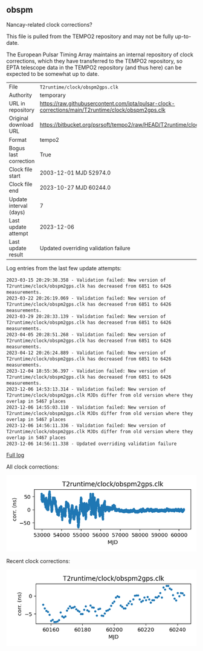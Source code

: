 
## obspm

Nancay-related clock corrections?

This file is pulled from the TEMPO2 repository and may not be fully
up-to-date.

The European Pulsar Timing Array maintains an internal repository
of clock corrections, which they have transferred to the TEMPO2
repository, so  EPTA telescope data in the TEMPO2 repository (and
thus here) can be expected to be somewhat up to date.

|     |     |
|:--- |:--- |
| File | `T2runtime/clock/obspm2gps.clk` |
| Authority | temporary |
| URL in repository | <https://raw.githubusercontent.com/ipta/pulsar-clock-corrections/main/T2runtime/clock/obspm2gps.clk> |
| Original download URL | <https://bitbucket.org/psrsoft/tempo2/raw/HEAD/T2runtime/clock/obspm2gps.clk> |
| Format | tempo2 |
| Bogus last correction | True |
| Clock file start | 2003-12-01 MJD 52974.0 |
| Clock file end | 2023-10-27 MJD 60244.0 |
| Update interval (days) | 7 |
| Last update attempt | 2023-12-06 |
| Last update result | Updated overriding validation failure |

Log entries from the last few update attempts:
```
2023-03-15 20:29:38.358 - Validation failed: New version of T2runtime/clock/obspm2gps.clk has decreased from 6851 to 6426 measurements.
2023-03-22 20:26:19.069 - Validation failed: New version of T2runtime/clock/obspm2gps.clk has decreased from 6851 to 6426 measurements.
2023-03-29 20:28:33.139 - Validation failed: New version of T2runtime/clock/obspm2gps.clk has decreased from 6851 to 6426 measurements.
2023-04-05 20:28:51.268 - Validation failed: New version of T2runtime/clock/obspm2gps.clk has decreased from 6851 to 6426 measurements.
2023-04-12 20:26:24.889 - Validation failed: New version of T2runtime/clock/obspm2gps.clk has decreased from 6851 to 6426 measurements.
2023-12-04 18:55:36.397 - Validation failed: New version of T2runtime/clock/obspm2gps.clk has decreased from 6851 to 6426 measurements.
2023-12-06 14:53:13.314 - Validation failed: New version of T2runtime/clock/obspm2gps.clk MJDs differ from old version where they overlap in 5467 places
2023-12-06 14:55:03.110 - Validation failed: New version of T2runtime/clock/obspm2gps.clk MJDs differ from old version where they overlap in 5467 places
2023-12-06 14:56:11.336 - Validation failed: New version of T2runtime/clock/obspm2gps.clk MJDs differ from old version where they overlap in 5467 places
2023-12-06 14:56:11.338 - Updated overriding validation failure
```
[Full log](https://raw.githubusercontent.com/ipta/pulsar-clock-corrections/main/log/T2runtime/clock/obspm2gps.clk.log)


All clock corrections:

![plot of all clock corrections](obspm2gps.clk.png "All corrections")

Recent clock corrections:

![plot of recent clock corrections](obspm2gps.clk.short.png "Recent corrections")


